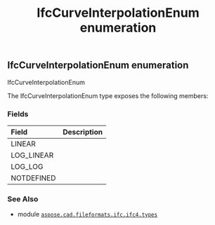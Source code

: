 ﻿---
title: IfcCurveInterpolationEnum enumeration
second_title: Aspose.CAD for Python via .NET API References
description: 
type: docs
weight: 2420
url: /python-net/aspose.cad.fileformats.ifc.ifc4.types/ifccurveinterpolationenum/
is_root: false
---

## IfcCurveInterpolationEnum enumeration

IfcCurveInterpolationEnum



The IfcCurveInterpolationEnum type exposes the following members:

### Fields
| Field | Description |
| :- | :- |
| LINEAR |  |
| LOG_LINEAR |  |
| LOG_LOG |  |
| NOTDEFINED |  |



### See Also
* module [`aspose.cad.fileformats.ifc.ifc4.types`](..)
